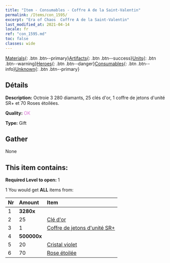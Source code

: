 ```yaml
---
title: "Item - Consumables - Coffre A de la Saint-Valentin"
permalink: /Items/con_1595/
excerpt: "Era of Chaos  Coffre A de la Saint-Valentin"
last_modified_at: 2021-04-14
locale: fr
ref: "con_1595.md"
toc: false
classes: wide
---
```

 [Materials](/fr/Items/){: .btn .btn--primary}[Artifacts](/fr/Items/Artifacts/){: .btn .btn--success}[Units](/fr/Items/Units/){: .btn .btn--warning}[Heroes](/fr/Items/Heroes/){: .btn .btn--danger}[Consumables](/fr/Items/Consumables/){: .btn .btn--info}[Unknown](/fr/Items/Unknown/){: .btn .btn--primary}

## Détails
 **Description:** Octroie 3 280 diamants, 25 clés d'or, 1 coffre de jetons d'unité SR+ et 70 Roses étoilées.

 **Quality:** <span style="color: #DA70D6">OK</span>

 **Type:** Gift

## Gather

  None

## This item contains:

 **Required Level to open:** 1

 1 You would get **ALL** items  from:

  | Nr | Amount |     Item    |
  |:---|:-------|:------------|
  | 1 |  **3280x** | <i class="fas fa-gem"/> |  | 
  | 2 | 25 | [Clé d'or](/fr/Items/con_783/) | 
  | 3 | 1 | [Coffre de jetons d'unité SR+](/fr/Items/con_1598/) | 
  | 4 |  **500000x** | <i class="fas fa-coins"/> |  | 
  | 5 | 20 | [Cristal violet](/fr/Items/con_720/) | 
  | 6 | 70 | [Rose étoilée](/fr/Items/con_812/) | 
